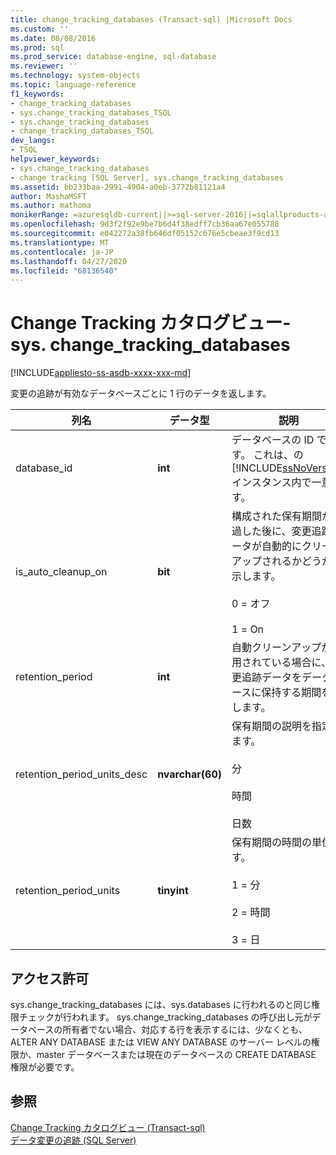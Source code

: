 ```yaml
---
title: change_tracking_databases (Transact-sql) |Microsoft Docs
ms.custom: ''
ms.date: 08/08/2016
ms.prod: sql
ms.prod_service: database-engine, sql-database
ms.reviewer: ''
ms.technology: system-objects
ms.topic: language-reference
f1_keywords:
- change_tracking_databases
- sys.change_tracking_databases_TSQL
- sys.change_tracking_databases
- change_tracking_databases_TSQL
dev_langs:
- TSQL
helpviewer_keywords:
- sys.change_tracking_databases
- change tracking [SQL Server], sys.change_tracking_databases
ms.assetid: bb233baa-2991-4904-a0eb-3772b81121a4
author: MashaMSFT
ms.author: mathoma
monikerRange: =azuresqldb-current||>=sql-server-2016||=sqlallproducts-allversions||>=sql-server-linux-2017||=azuresqldb-mi-current
ms.openlocfilehash: 9d3f2f92e9be7b6d4f38edff7cb36aa67e055788
ms.sourcegitcommit: e042272a38fb646df05152c676e5cbeae3f9cd13
ms.translationtype: MT
ms.contentlocale: ja-JP
ms.lasthandoff: 04/27/2020
ms.locfileid: "68136540"
---
```

# <a name="change-tracking-catalog-views---syschange_tracking_databases"></a>Change Tracking カタログビュー-sys. change_tracking_databases
[!INCLUDE[appliesto-ss-asdb-xxxx-xxx-md](../../includes/appliesto-ss-asdb-xxxx-xxx-md.md)]

  変更の追跡が有効なデータベースごとに 1 行のデータを返します。  

|列名|データ型|説明|  
|-----------------|---------------|-----------------|  
|database_id|**int**|データベースの ID です。 これは、の[!INCLUDE[ssNoVersion](../../includes/ssnoversion-md.md)]インスタンス内で一意です。|  
|is_auto_cleanup_on|**bit**|構成された保有期間が経過した後に、変更追跡データが自動的にクリーンアップされるかどうかを示します。<br /><br /> 0 = オフ<br /><br /> 1 = On|  
|retention_period|**int**|自動クリーンアップが使用されている場合に、変更追跡データをデータベースに保持する期間を示します。|  
|retention_period_units_desc|**nvarchar(60)**|保有期間の説明を指定します。<br /><br /> 分<br /><br /> 時間<br /><br /> 日数|  
|retention_period_units|**tinyint**|保有期間の時間の単位です。<br /><br /> 1 = 分<br /><br /> 2 = 時間<br /><br /> 3 = 日|  
  
## <a name="permissions"></a>アクセス許可  
 sys.change_tracking_databases には、sys.databases に行われるのと同じ権限チェックが行われます。 sys.change_tracking_databases の呼び出し元がデータベースの所有者でない場合、対応する行を表示するには、少なくとも、ALTER ANY DATABASE または VIEW ANY DATABASE のサーバー レベルの権限か、master データベースまたは現在のデータベースの CREATE DATABASE 権限が必要です。  
  
## <a name="see-also"></a>参照  
 [Change Tracking カタログビュー &#40;Transact-sql&#41;](https://msdn.microsoft.com/library/6e8fd949-5560-4b34-879f-4e25aa24b183)   
 [データ変更の追跡 &#40;SQL Server&#41;](../../relational-databases/track-changes/track-data-changes-sql-server.md)  
  
  
